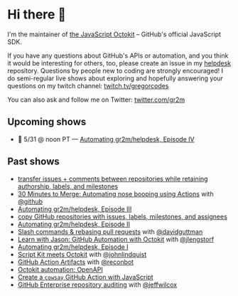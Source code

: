 # Hi there 👋

I'm the maintainer of [the JavaScript Octokit](https://github.com/octokit/octokit.js/) – GitHub's official JavaScript SDK.

If you have any questions about GitHub's APIs or automation, and you think it would be interesting for others, too, please create an issue in my [helpdesk](https://github.com/gr2m/helpdesk) repository. Questions by people new to coding are strongly encouraged! I do semi-regular live shows about exploring and hopefully answering your questions on my twitch channel: [twitch.tv/gregorcodes](https://www.twitch.tv/gregorcodes)

You can also ask and follow me on Twitter: [twitter.com/gr2m](https://twitter.com/gr2m)

<!--START_SECTION:helpdesk-shows-->


## Upcoming shows

- 📅 5/31 @ noon PT — [Automating gr2m/helpdesk, Episode IV](https://github.com/gr2m/helpdesk/issues/21)

## Past shows

- [transfer issues + comments between repositories while retaining authorship, labels, and milestones](https://github.com/gr2m/helpdesk/issues/20)
- [30 Minutes to Merge: Automating nose booping using Actions](https://github.com/gr2m/helpdesk/issues/18) with [@github](https://github.com/github)
- [Automating gr2m/helpdesk, Episode III](https://github.com/gr2m/helpdesk/issues/17)
- [copy GitHub repositories with issues, labels, milestones, and assignees](https://github.com/gr2m/helpdesk/issues/16)
- [Automating gr2m/helpdesk, Episode II](https://github.com/gr2m/helpdesk/issues/14)
- [Slash commands & rebasing pull requests](https://github.com/gr2m/helpdesk/issues/13) with [@davidguttman](https://github.com/davidguttman)
- [Learn with Jason: GitHub Automation with Octokit](https://github.com/gr2m/helpdesk/issues/11) with [@jlengstorf](https://github.com/jlengstorf)
- [Automating gr2m/helpdesk, Episode I](https://github.com/gr2m/helpdesk/issues/10)
- [Script Kit meets Octokit](https://github.com/gr2m/helpdesk/issues/8) with [@johnlindquist](https://github.com/johnlindquist)
- [GitHub Action Artifacts](https://github.com/gr2m/helpdesk/issues/7) with [@reconbot](https://github.com/reconbot)
- [Octokit automation: OpenAPI](https://github.com/gr2m/helpdesk/issues/5)
- [Create a `cowsay` GitHub Action with JavaScript](https://github.com/gr2m/helpdesk/issues/4)
- [GitHub Enterprise repository auditing](https://github.com/gr2m/helpdesk/issues/1) with [@jeffwilcox](https://github.com/jeffwilcox)


<!--END_SECTION:helpdesk-shows-->
